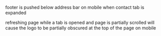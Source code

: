 footer is pushed below address bar on mobile when contact tab is expanded

refreshing page while a tab is opened and page is partially scrolled will cause the logo to be partially obscured at the top of the page on mobile
